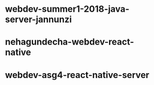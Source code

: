 # webdev-summer1-2018-java-server-jannunzi
# nehagundecha-webdev-react-native
# webdev-asg4-react-native-server

